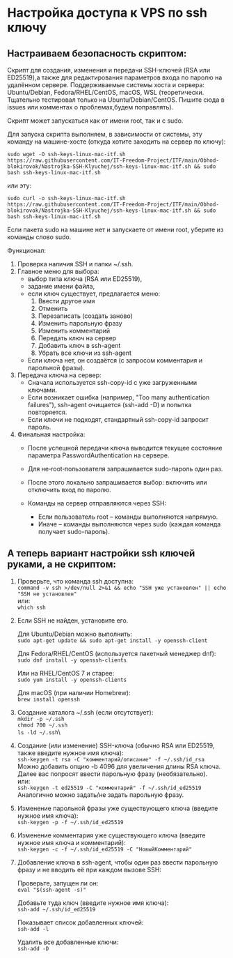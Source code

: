 # Настройка доступа к VPS по ssh ключу

## Настраиваем безопасность скриптом:

Скрипт для создания, изменения и передачи SSH-ключей (RSA или ED25519),а также для редактирования параметров входа по паролю на удалённом сервере. Поддерживаемые системы хоста и сервера: Ubuntu/Debian, Fedora/RHEL/CentOS, macOS, WSL (теоретически. Тщательно тестировал только на Ubuntu/Debian/CentOS. Пишите сюда в issues или комментах о проблемах,будем поправлять).

Скрипт может запускаться как от имени root, так и с sudo.

Для запуска скрипта выполняем, в зависимости от системы, эту команду на машине-хосте (откуда хотите заходить на сервер по ключу):

```sudo wget -O ssh-keys-linux-mac-itf.sh https://raw.githubusercontent.com/IT-Freedom-Project/ITF/main/Obhod-blokirovok/Nastrojka-SSH-Klyuchej/ssh-keys-linux-mac-itf.sh && sudo bash ssh-keys-linux-mac-itf.sh```

или эту:

```sudo curl -o ssh-keys-linux-mac-itf.sh https://raw.githubusercontent.com/IT-Freedom-Project/ITF/main/Obhod-blokirovok/Nastrojka-SSH-Klyuchej/ssh-keys-linux-mac-itf.sh && sudo bash ssh-keys-linux-mac-itf.sh```

Если пакета sudo на машине нет и запускаете от имени root, уберите из команды слово sudo.

Функционал:
   1. Проверка наличия SSH и папки ~/.ssh.
   2. Главное меню для выбора:
         - выбор типа ключа (RSA или ED25519),
         - задание имени файла,
         - если ключ существует, предлагается меню:
             1) Ввести другое имя
             2) Отменить
             3) Перезаписать (создать заново)
             4) Изменить парольную фразу
             5) Изменить комментарий
             6) Передать ключ на сервер
             7) Добавить ключ в ssh-agent
             8) Убрать все ключи из ssh-agent
         - Если ключа нет, он создаётся (с запросом комментария и парольной фразы).
   3. Передача ключа на сервер:
         - Сначала используется ssh-copy-id с уже загруженными ключами.
         - Если возникает ошибка (например, "Too many authentication failures"),
           ssh-agent очищается (ssh-add -D) и попытка повторяется.
         - Если ключи не подходят, стандартный ssh-copy-id запросит пароль.
   4. Финальная настройка:
         - После успешной передачи ключа выводится текущее состояние параметра 
           PasswordAuthentication на сервере.
         - Для не‑root‑пользователя запрашивается sudo-пароль один раз.
         - После этого локально запрашивается выбор: включить или отключить вход по паролю.
         - Команды на сервер отправляются через SSH:
      
             - Если пользователь root – команды выполняются напрямую.
           -  Иначе – команды выполняются через sudo (каждая команда получает sudo-пароль).
           


## А теперь вариант настройки ssh ключей руками, а не скриптом:

1. Проверьте, что команда ssh доступна:\
```command -v ssh >/dev/null 2>&1 && echo "SSH уже установлен" || echo "SSH не установлен"```\
или:\
```which ssh```

2. Если SSH не найден, установите его.
   
   Для Ubuntu/Debian можно выполнить:\
   ```sudo apt-get update && sudo apt-get install -y openssh-client```

   Для Fedora/RHEL/CentOS (используется пакетный менеджер dnf):\
   ```sudo dnf install -y openssh-clients```
   
   Или на RHEL/CentOS 7 и старее:\
   ```sudo yum install -y openssh-clients```
   
   Для macOS (при наличии Homebrew):\
   ```brew install openssh```
   
3. Создание каталога ~/.ssh (если отсутствует):\
   ```mkdir -p ~/.ssh```\
   ```chmod 700 ~/.ssh```\
   ```ls -ld ~/.ssh```\

4.  Создание (или изменение) SSH-ключа (обычно RSA или ED25519, также введите нужное имя ключа):\
    ```ssh-keygen -t rsa -C "комментарий/описание" -f ~/.ssh/id_rsa```\
    Можно добавить опцию -b 4096 для увеличения длины RSA ключа. Далее вас попросят ввести парольную фразу (необязательно). \
    или:\
    ```ssh-keygen -t ed25519 -C "комментарий" -f ~/.ssh/id_ed25519```\
    Аналогично можно задать/не задать парольную фразу.

5. Изменение парольной фразы уже существующего ключа (введите нужное имя ключа):\
   ```ssh-keygen -p -f ~/.ssh/id_ed25519```

7. Изменение комментария уже существующего ключа (введите нужное имя ключа и комментарий):\
   ```ssh-keygen -c -f ~/.ssh/id_ed25519 -C "НовыйКомментарий"```

8. Добавление ключа в ssh-agent, чтобы один раз ввести парольную фразу и не вводить её при каждом вызове SSH:
   
   Проверьте, запущен ли он:\
   ```eval "$(ssh-agent -s)"```
   
   Добавьте туда ключ (введите нужное имя ключа):\
   ```ssh-add ~/.ssh/id_ed25519```
   
   Показывает список добавленных ключей:\
   ```ssh-add -l```

    Удалить все добавленные ключи:\
   ```ssh-add -D```






